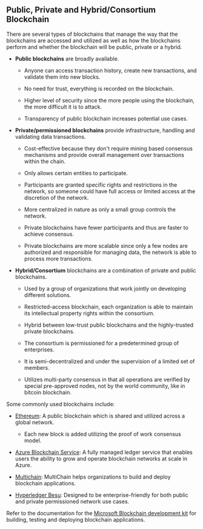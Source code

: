 Public, Private and Hybrid/Consortium Blockchain
------------------------------------------------

There are several types of blockchains that manage the way that the blockchains are accessed and utilized as well as how the blockchains perform and whether the blockchain will be public, private or a hybrid.

-   **Public blockchains** are broadly available.

    -   Anyone can access transaction history, create new transactions, and validate them into new blocks.

    -   No need for trust, everything is recorded on the blockchain.

    -   Higher level of security since the more people using the blockchain, the more difficult it is to attack.

    -   Transparency of public blockchain increases potential use cases.

-   **Private/permissioned blockchains** provide infrastructure, handling and validating data transactions.

    -   Cost-effective because they don't require mining based consensus mechanisms and provide overall management over transactions within the chain.

    -   Only allows certain entities to participate.

    -   Participants are granted specific rights and restrictions in the network, so someone could have full access or limited access at the discretion of the network.

    -   More centralized in nature as only a small group controls the network.

    -   Private blockchains have fewer participants and thus are faster to achieve consensus.

    -   Private blockchains are more scalable since only a few nodes are authorized and responsible for managing data, the network is able to process more transactions.

-   **Hybrid/Consortium** blockchains are a combination of private and public blockchains.

    -   Used by a group of organizations that work jointly on developing different solutions.

    -   Restricted-access blockchain, each organization is able to maintain its intellectual property rights within the consortium.

    -   Hybrid between low-trust public blockchains and the highly-trusted private blockchains.

    -   The consortium is permissioned for a predetermined group of enterprises.

    -   It is semi-decentralized and under the supervision of a limited set of members.

    -   Utilizes multi-party consensus in that all operations are
        verified by special pre-approved nodes, not by the world
        community, like in bitcoin blockchain.

Some commonly used blockchains include:

-   [Ethereum](https://ethereum.org/en/developers/docs/intro-to-ethereum/): A public blockchain which is shared and utilized across a global network.

    -   Each new block is added utilizing the proof of work consensus model.

-   [Azure Blockchain Service](https://docs.microsoft.com/en-us/azure/blockchain/): A fully managed ledger service that enables users the ability to grow and operate blockchain networks at scale in Azure.

-   [Multichain](https://www.multichain.com/): MultiChain helps organizations to build and deploy blockchain applications.

-   [Hyperledger Besu](https://www.hyperledger.org/use/besu): Designed to be enterprise-friendly for both public and private permissioned network use cases.

Refer to the documentation for the [Microsoft Blockchain development kit](https://marketplace.visualstudio.com/items?itemName=AzBlockchain.azure-blockchain) for building, testing and deploying blockchain applications.